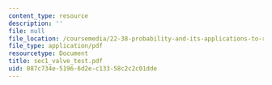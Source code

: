 ```yaml
---
content_type: resource
description: ''
file: null
file_location: /coursemedia/22-38-probability-and-its-applications-to-reliability-quality-control-and-risk-assessment-fall-2005/087c734e51966d2ec13358c2c2c01dde_sec1_valve_test.pdf
file_type: application/pdf
resourcetype: Document
title: sec1_valve_test.pdf
uid: 087c734e-5196-6d2e-c133-58c2c2c01dde
---
```

